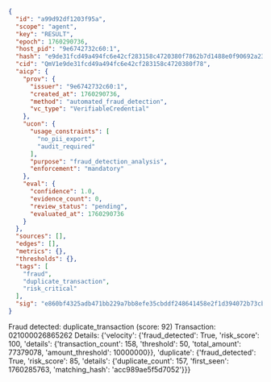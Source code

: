 ```json
{
  "id": "a99d92df1203f95a",
  "scope": "agent",
  "key": "RESULT",
  "epoch": 1760290736,
  "host_pid": "9e6742732c60:1",
  "hash": "e9de31fcd49a494fc6e42cf283158c4720380f7862b7d1488e0f90692a236d82",
  "cid": "QmV1e9de31fcd49a494fc6e42cf283158c4720380f78",
  "aicp": {
    "prov": {
      "issuer": "9e6742732c60:1",
      "created_at": 1760290736,
      "method": "automated_fraud_detection",
      "vc_type": "VerifiableCredential"
    },
    "ucon": {
      "usage_constraints": [
        "no_pii_export",
        "audit_required"
      ],
      "purpose": "fraud_detection_analysis",
      "enforcement": "mandatory"
    },
    "eval": {
      "confidence": 1.0,
      "evidence_count": 0,
      "review_status": "pending",
      "evaluated_at": 1760290736
    }
  },
  "sources": [],
  "edges": [],
  "metrics": {},
  "thresholds": {},
  "tags": [
    "fraud",
    "duplicate_transaction",
    "risk_critical"
  ],
  "sig": "e860bf4325adb471bb229a7bb8efe35cbddf248641458e2f1d394072b73cb02d"
}
```

Fraud detected: duplicate_transaction (score: 92)
Transaction: 021000026865262
Details: {'velocity': {'fraud_detected': True, 'risk_score': 100, 'details': {'transaction_count': 158, 'threshold': 50, 'total_amount': 77379078, 'amount_threshold': 10000000}}, 'duplicate': {'fraud_detected': True, 'risk_score': 85, 'details': {'duplicate_count': 157, 'first_seen': 1760285763, 'matching_hash': 'acc989ae5f5d7052'}}}
